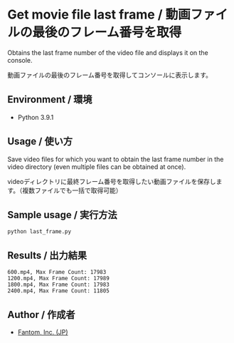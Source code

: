 # Get movie file last frame / 動画ファイルの最後のフレーム番号を取得

Obtains the last frame number of the video file and displays it on the console.

動画ファイルの最後のフレーム番号を取得してコンソールに表示します。

## Environment / 環境

* Python 3.9.1

## Usage / 使い方

Save video files for which you want to obtain the last frame number in the video directory (even multiple files can be obtained at once).

videoディレクトリに最終フレーム番号を取得したい動画ファイルを保存します。（複数ファイルでも一括で取得可能）

## Sample usage / 実行方法

```
python last_frame.py
```

## Results / 出力結果

```
600.mp4, Max Frame Count: 17983
1200.mp4, Max Frame Count: 17989
1800.mp4, Max Frame Count: 17983
2400.mp4, Max Frame Count: 11805
```

## Author / 作成者

- [Fantom, Inc. (JP)](https://twitter.com/Fantomcojp)
